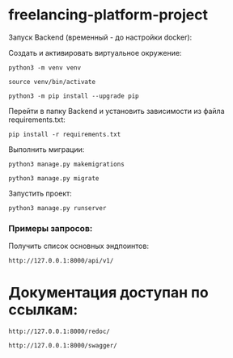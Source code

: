 # freelancing-platform-project

Запуск Backend (временный - до настройки docker):


Cоздать и активировать виртуальное окружение:

```
python3 -m venv venv
```

```
source venv/bin/activate
```

```
python3 -m pip install --upgrade pip
```
Перейти в папку Backend и 
установить зависимости из файла requirements.txt:

```
pip install -r requirements.txt
```

Выполнить миграции:

```
python3 manage.py makemigrations
```

```
python3 manage.py migrate
```

Запустить проект:

```
python3 manage.py runserver
```

### Примеры запросов:

Получить список основных эндпоинтов:

```
http://127.0.0.1:8000/api/v1/
```

# Документация доступан по ссылкам:

```
http://127.0.0.1:8000/redoc/
```

```
http://127.0.0.1:8000/swagger/
```